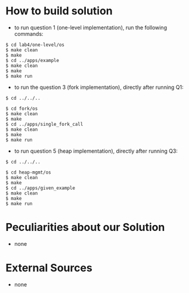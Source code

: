 # How to build solution
 - to run question 1 (one-level implementation), run the following commands: 
```
$ cd lab4/one-level/os
$ make clean
$ make
$ cd ../apps/example
$ make clean
$ make
$ make run
```

 - to run the question 3 (fork implementation), directly after running Q1:
```
$ cd ../../..

$ cd fork/os
$ make clean
$ make
$ cd ../apps/single_fork_call
$ make clean
$ make
$ make run
```

 - to run question 5 (heap implementation), directly after running Q3:
```
$ cd ../../..

$ cd heap-mgmt/os
$ make clean
$ make
$ cd ../apps/given_example
$ make clean
$ make
$ make run
```

# Peculiarities about our Solution
 - none
 
# External Sources
 - none
